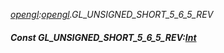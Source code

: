 _[opengl](../../modules/opengl/opengl-module.md):[opengl](../../modules/opengl/opengl-module.md).GL\_UNSIGNED\_SHORT\_5\_6\_5\_REV_
##### Const GL\_UNSIGNED\_SHORT\_5\_6\_5\_REV:[Int](../../modules/wonkey/wonkey-types-int.md)
